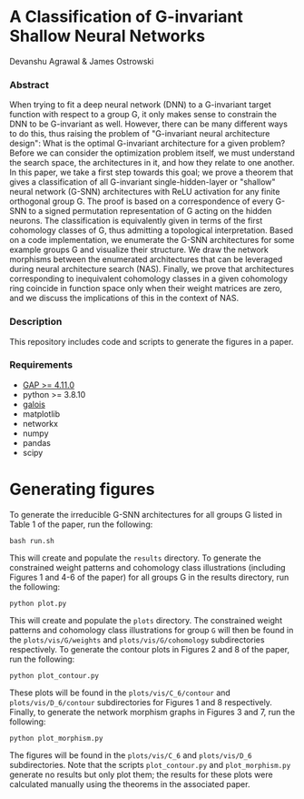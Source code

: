 # A Classification of G-invariant Shallow Neural Networks
Devanshu Agrawal & James Ostrowski

### Abstract

When trying to fit a deep neural network (DNN) to a G-invariant target function with respect to a group G, it only makes sense to constrain the DNN to be G-invariant as well. 
However, there can be many different ways to do this, thus raising the problem of "G-invariant neural architecture design": 
What is the optimal G-invariant architecture for a given problem? 
Before we can consider the optimization problem itself, we must understand the search space, the architectures in it, and how they relate to one another. 
In this paper, we take a first step towards this goal; 
we prove a theorem that gives a classification of all G-invariant single-hidden-layer or "shallow" neural network (G-SNN) architectures with ReLU activation for any finite orthogonal group G. 
The proof is based on a correspondence of every G-SNN to a signed permutation representation of G acting on the hidden neurons. 
The classification is equivalently given in terms of the first cohomology classes of G, thus admitting a topological interpretation. 
Based on a code implementation, we enumerate the G-SNN architectures for some example groups G and visualize their structure. 
We draw the network morphisms between the enumerated architectures that can be leveraged during neural architecture search (NAS). 
Finally, we prove that architectures corresponding to inequivalent cohomology classes in a given cohomology ring coincide in function space only when their weight matrices are zero, and we discuss the implications of this in the context of NAS.

### Description

This repository includes code and scripts to generate the figures in a paper.


### Requirements

- [GAP >= 4.11.0](https://www.gap-system.org/Releases/4.11.0.html)
- python >= 3.8.10
- [galois](https://pypi.org/project/galois/)
- matplotlib
- networkx
- numpy
- pandas
- scipy


# Generating figures

To generate the irreducible G-SNN architectures for all groups G listed in Table 1 of the paper, run the following:

    bash run.sh

This will create and populate the `results` directory. 
To generate the constrained weight patterns and cohomology class illustrations (including Figures 1 and 4-6 of the paper) for all groups G in the results directory, run the following:

    python plot.py

This will create and populate the `plots` directory. 
The constrained weight patterns and cohomology class illustrations for group `G` will then be found in the `plots/vis/G/weights` and `plots/vis/G/cohomology` subdirectories respectively. 
To generate the contour plots in Figures 2 and 8 of the paper, run the following:

    python plot_contour.py

These plots will be found in the `plots/vis/C_6/contour` and `plots/vis/D_6/contour` subdirectories for Figures 1 and 8 respectively. 
Finally, to generate the network morphism graphs in Figures 3 and 7, run the following:

    python plot_morphism.py

The figures will be found in the `plots/vis/C_6` and `plots/vis/D_6` subdirectories. 
Note that the scripts `plot_contour.py` and `plot_morphism.py` generate no results but only plot them; 
the results for these plots were calculated manually using the theorems in the associated paper.
